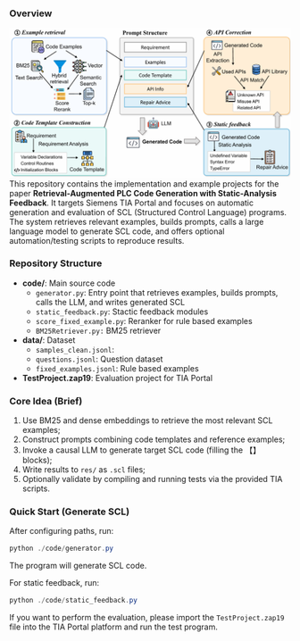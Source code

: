### Overview

![overview](/images/overview.png)
This repository contains the implementation and example projects for the paper **Retrieval-Augmented PLC Code Generation with Static-Analysis Feedback**. It targets Siemens TIA Portal and focuses on automatic generation and evaluation of SCL (Structured Control Language) programs. The system retrieves relevant examples, builds prompts, calls a large language model to generate SCL code, and offers optional automation/testing scripts to reproduce results.

### Repository Structure
- **code/**: Main source code
  - `generator.py`: Entry point that retrieves examples, builds prompts, calls the LLM, and writes generated SCL
  - `static_feedback.py`: Stactic feedback modules
  - `score_fixed_example.py`: Reranker for rule based examples
  - `BM25Retriever.py:` BM25 retriever
- **data/**: Dataset
  - `samples_clean.jsonl`: 
  -  `questions.jsonl`: Question dataset
  - `fixed_examples.jsonl`: Rule based examples
- **TestProject.zap19**: Evaluation project for TIA Portal

### Core Idea (Brief)
1. Use BM25 and dense embeddings to retrieve the most relevant SCL examples;
2. Construct prompts combining code templates and reference examples;
3. Invoke a causal LLM to generate target SCL code (filling the 【】 blocks);
4. Write results to `res/` as `.scl` files;
5. Optionally validate by compiling and running tests via the provided TIA scripts.

### Quick Start (Generate SCL)
After configuring paths, run:

```powershell
python ./code/generator.py
```

The program will generate SCL code.

For static feedback, run:

```powershell
python ./code/static_feedback.py
```

If you want to perform the evaluation, please import the `TestProject.zap19` file into the TIA Portal platform and run the test program.
